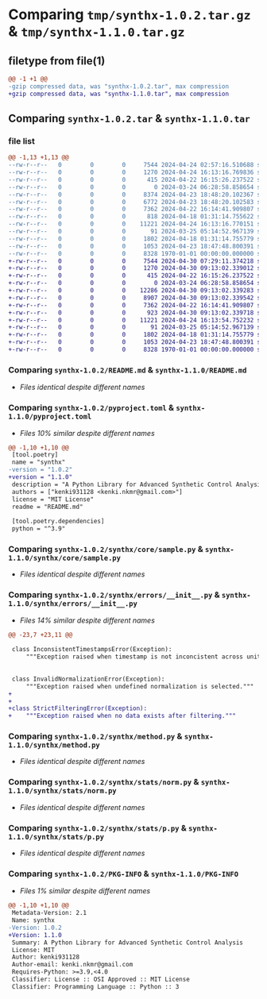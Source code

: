 # Comparing `tmp/synthx-1.0.2.tar.gz` & `tmp/synthx-1.1.0.tar.gz`

## filetype from file(1)

```diff
@@ -1 +1 @@
-gzip compressed data, was "synthx-1.0.2.tar", max compression
+gzip compressed data, was "synthx-1.1.0.tar", max compression
```

## Comparing `synthx-1.0.2.tar` & `synthx-1.1.0.tar`

### file list

```diff
@@ -1,13 +1,13 @@
--rw-r--r--   0        0        0     7544 2024-04-24 02:57:16.510688 synthx-1.0.2/README.md
--rw-r--r--   0        0        0     1270 2024-04-24 16:13:16.769836 synthx-1.0.2/pyproject.toml
--rw-r--r--   0        0        0      415 2024-04-22 16:15:26.237522 synthx-1.0.2/synthx/__init__.py
--rw-r--r--   0        0        0        0 2024-03-24 06:28:58.858654 synthx-1.0.2/synthx/core/__init__.py
--rw-r--r--   0        0        0     8374 2024-04-23 18:48:20.102367 synthx-1.0.2/synthx/core/dataset.py
--rw-r--r--   0        0        0     6772 2024-04-23 18:48:20.102583 synthx-1.0.2/synthx/core/result.py
--rw-r--r--   0        0        0     7362 2024-04-22 16:14:41.909807 synthx-1.0.2/synthx/core/sample.py
--rw-r--r--   0        0        0      818 2024-04-18 01:31:14.755622 synthx-1.0.2/synthx/errors/__init__.py
--rw-r--r--   0        0        0    11221 2024-04-24 16:13:16.770151 synthx-1.0.2/synthx/method.py
--rw-r--r--   0        0        0       91 2024-03-25 05:14:52.967139 synthx-1.0.2/synthx/stats/__init__.py
--rw-r--r--   0        0        0     1802 2024-04-18 01:31:14.755779 synthx-1.0.2/synthx/stats/norm.py
--rw-r--r--   0        0        0     1053 2024-04-23 18:47:48.800391 synthx-1.0.2/synthx/stats/p.py
--rw-r--r--   0        0        0     8328 1970-01-01 00:00:00.000000 synthx-1.0.2/PKG-INFO
+-rw-r--r--   0        0        0     7544 2024-04-30 07:29:11.374218 synthx-1.1.0/README.md
+-rw-r--r--   0        0        0     1270 2024-04-30 09:13:02.339012 synthx-1.1.0/pyproject.toml
+-rw-r--r--   0        0        0      415 2024-04-22 16:15:26.237522 synthx-1.1.0/synthx/__init__.py
+-rw-r--r--   0        0        0        0 2024-03-24 06:28:58.858654 synthx-1.1.0/synthx/core/__init__.py
+-rw-r--r--   0        0        0    12286 2024-04-30 09:13:02.339283 synthx-1.1.0/synthx/core/dataset.py
+-rw-r--r--   0        0        0     8907 2024-04-30 09:13:02.339542 synthx-1.1.0/synthx/core/result.py
+-rw-r--r--   0        0        0     7362 2024-04-22 16:14:41.909807 synthx-1.1.0/synthx/core/sample.py
+-rw-r--r--   0        0        0      923 2024-04-30 09:13:02.339718 synthx-1.1.0/synthx/errors/__init__.py
+-rw-r--r--   0        0        0    11221 2024-04-24 16:13:54.752232 synthx-1.1.0/synthx/method.py
+-rw-r--r--   0        0        0       91 2024-03-25 05:14:52.967139 synthx-1.1.0/synthx/stats/__init__.py
+-rw-r--r--   0        0        0     1802 2024-04-18 01:31:14.755779 synthx-1.1.0/synthx/stats/norm.py
+-rw-r--r--   0        0        0     1053 2024-04-23 18:47:48.800391 synthx-1.1.0/synthx/stats/p.py
+-rw-r--r--   0        0        0     8328 1970-01-01 00:00:00.000000 synthx-1.1.0/PKG-INFO
```

### Comparing `synthx-1.0.2/README.md` & `synthx-1.1.0/README.md`

 * *Files identical despite different names*

### Comparing `synthx-1.0.2/pyproject.toml` & `synthx-1.1.0/pyproject.toml`

 * *Files 10% similar despite different names*

```diff
@@ -1,10 +1,10 @@
 [tool.poetry]
 name = "synthx"
-version = "1.0.2"
+version = "1.1.0"
 description = "A Python Library for Advanced Synthetic Control Analysis"
 authors = ["kenki931128 <kenki.nkmr@gmail.com>"]
 license = "MIT License"
 readme = "README.md"
 
 [tool.poetry.dependencies]
 python = "^3.9"
```

### Comparing `synthx-1.0.2/synthx/core/sample.py` & `synthx-1.1.0/synthx/core/sample.py`

 * *Files identical despite different names*

### Comparing `synthx-1.0.2/synthx/errors/__init__.py` & `synthx-1.1.0/synthx/errors/__init__.py`

 * *Files 14% similar despite different names*

```diff
@@ -23,7 +23,11 @@
 
 class InconsistentTimestampsError(Exception):
     """Exception raised when timestamp is not inconcistent across units."""
 
 
 class InvalidNormalizationError(Exception):
     """Exception raised when undefined normalization is selected."""
+
+
+class StrictFilteringError(Exception):
+    """Exception raised when no data exists after filtering."""
```

### Comparing `synthx-1.0.2/synthx/method.py` & `synthx-1.1.0/synthx/method.py`

 * *Files identical despite different names*

### Comparing `synthx-1.0.2/synthx/stats/norm.py` & `synthx-1.1.0/synthx/stats/norm.py`

 * *Files identical despite different names*

### Comparing `synthx-1.0.2/synthx/stats/p.py` & `synthx-1.1.0/synthx/stats/p.py`

 * *Files identical despite different names*

### Comparing `synthx-1.0.2/PKG-INFO` & `synthx-1.1.0/PKG-INFO`

 * *Files 1% similar despite different names*

```diff
@@ -1,10 +1,10 @@
 Metadata-Version: 2.1
 Name: synthx
-Version: 1.0.2
+Version: 1.1.0
 Summary: A Python Library for Advanced Synthetic Control Analysis
 License: MIT
 Author: kenki931128
 Author-email: kenki.nkmr@gmail.com
 Requires-Python: >=3.9,<4.0
 Classifier: License :: OSI Approved :: MIT License
 Classifier: Programming Language :: Python :: 3
```

